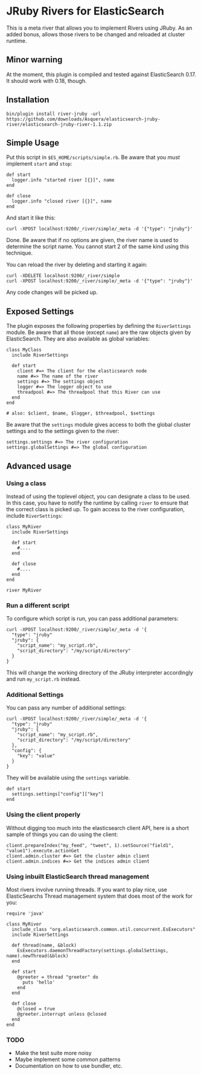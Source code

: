 # JRuby Rivers for ElasticSearch

This is a meta river that allows you to implement Rivers using JRuby. As an added bonus, allows those rivers to be changed and reloaded at cluster runtime.

## Minor warning

At the moment, this plugin is compiled and tested against ElasticSearch 0.17. It should work with
0.18, though.

## Installation

    bin/plugin install river-jruby -url https://github.com/downloads/Asquera/elasticsearch-jruby-river/elasticsearch-jruby-river-1.1.zip

## Simple Usage

Put this script in `$ES_HOME/scripts/simple.rb`. Be aware that you _must_ implement `start` and `stop`:

    def start
      logger.info "started river [{}]", name
    end

    def close
      logger.info "closed river [{}]", name
    end

And start it like this:

    curl -XPOST localhost:9200/_river/simple/_meta -d '{"type": "jruby"}'
    
Done. Be aware that if no options are given, the river name is used to determine the script name. You cannot start 2 of the same kind using this technique.

You can reload the river by deleting and starting it again:

    curl -XDELETE localhost:9200/_river/simple
    curl -XPOST localhost:9200/_river/simple/_meta -d '{"type": "jruby"}'

Any code changes will be picked up.

## Exposed Settings

The plugin exposes the following properties by defining the `RiverSettings` module. Be aware
that all those (except `name`) are the raw objects given by ElasticSearch. They are also available as global variables:

    class MyClass
      include RiverSettings

      def start
        client #=> The client for the elasticsearch node
        name #=> The name of the river
        settings #=> The settings object
        logger #=> The logger object to use
        threadpool #=> The threadpool that this River can use
      end
    end

    # also: $client, $name, $logger, $threadpool, $settings

Be aware that the `settings` module gives access to both the global cluster settings and to the settings given to the river:

    settings.settings #=> The river configuration
    settings.globalSettings #=> The global configuration

## Advanced usage

### Using a class

Instead of using the toplevel object, you can designate a class to be used. In this case, you have to notify the runtime by calling `river` to ensure that the correct class is picked up. To gain access to the river configuration, include `RiverSettings`:

    class MyRiver
      include RiverSettings

      def start
        #....
      end

      def close
        #....
      end
    end
    
    river MyRiver

### Run a different script

To configure which script is run, you can pass additional parameters:

    curl -XPOST localhost:9200/_river/simple/_meta -d '{
      "type": "jruby"
      "jruby": {
        "script_name": "my_script.rb",
        "script_directory": "/my/script/directory"
      }
    }

This will change the working directory of the JRuby interpreter accordingly and run `my_script.rb` instead.

### Additional Settings

You can pass any number of additional settings:

    curl -XPOST localhost:9200/_river/simple/_meta -d '{
      "type": "jruby"
      "jruby": {
        "script_name": "my_script.rb",
        "script_directory": "/my/script/directory"
      },
      "config": {
        "key": "value"
      }
    }

They will be available using the `settings` variable.

    def start
      settings.settings["config"]["key"]
    end

### Using the client properly

Without digging too much into the elasticsearch client API, here is a short sample of things you can do using the client:

    client.prepareIndex("my_feed", "tweet", 1).setSource("field1", "value1").execute.actionGet
    client.admin.cluster #=> Get the cluster admin client
    client.admin.indices #=> Get the indices admin client

### Using inbuilt ElasticSearch thread management

Most rivers involve running threads. If you want to play nice, use ElasticSearchs Thread management system that does most of the work for you:

    require 'java'

    class MyRiver
      include_class "org.elasticsearch.common.util.concurrent.EsExecutors"
      include RiverSettings
      
      def thread(name, &block)
        EsExecutors.daemonThreadFactory(settings.globalSettings, name).newThread(&block)
      end

      def start
        @greeter = thread "greeter" do
          puts 'hello'
        end
      end

      def close
        @closed = true
        @greeter.interrupt unless @closed
      end
    end

### TODO

* Make the test suite more noisy
* Maybe implement some common patterns
* Documentation on how to use bundler, etc.
